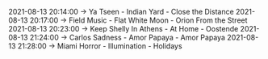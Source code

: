 2021-08-13 20:14:00 -> Ya Tseen - Indian Yard - Close the Distance
2021-08-13 20:17:00 -> Field Music - Flat White Moon - Orion From the Street
2021-08-13 20:23:00 -> Keep Shelly In Athens - At Home - Oostende
2021-08-13 21:24:00 -> Carlos Sadness - Amor Papaya - Amor Papaya
2021-08-13 21:28:00 -> Miami Horror - Illumination - Holidays
